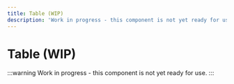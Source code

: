 ```yaml
---
title: Table (WIP)
description: 'Work in progress - this component is not yet ready for use.'
---
```


# Table (WIP)

:::warning
Work in progress - this component is not yet ready for use.
:::
